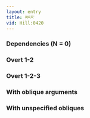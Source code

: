 ```yaml
---
layout: entry
title: མངར་
vid: Hill:0420
---
```

### Dependencies (N = 0)


### Overt 1-2


### Overt 1-2-3


### With oblique arguments


### With unspecified obliques
